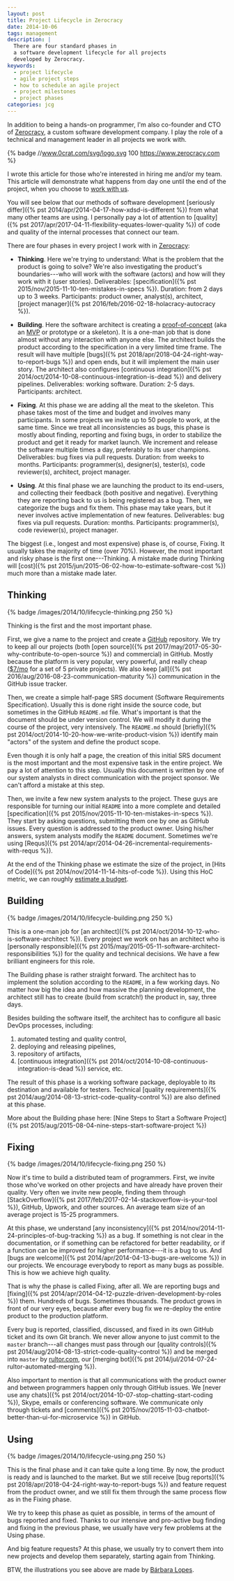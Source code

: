 ```yaml
---
layout: post
title: Project Lifecycle in Zerocracy
date: 2014-10-06
tags: management
description: |
  There are four standard phases in
  a software development lifecycle for all projects
  developed by Zerocracy.
keywords:
  - project lifecycle
  - agile project steps
  - how to schedule an agile project
  - project milestones
  - project phases
categories: jcg
---
```


In addition to being a hands-on programmer, I'm also co-founder and CTO of
[Zerocracy](https://www.zerocracy.com), a custom software development company.
I play the role of a technical and management leader in all projects
we work with.

{% badge //www.0crat.com/svg/logo.svg 100 https://www.zerocracy.com %}

I wrote this article for those who're interested in hiring me and/or
my team. This article will demonstrate what happens from day one until
the end of the project, when you choose to [work with us](https://www.0crat.com/join).

You will see below that our methods of
software development [seriously differ]({% pst 2014/apr/2014-04-17-how-xdsd-is-different %})
from what many other teams are using. I personally pay a lot of attention to
[quality]({% pst 2017/apr/2017-04-11-flexibility-equates-lower-quality %})
of code and quality of the internal processes that connect our team.

<!--more-->

There are four phases in every project I work with in
[Zerocracy](https://www.zerocracy.com):

 * **Thinking**.
   Here we're trying to understand: What is the problem that the product
   is going to solve? We're also investigating the product's boundaries---who will work with the software (actors) and how will they work with it (user stories).
   Deliverables: [specification]({% pst 2015/nov/2015-11-10-ten-mistakes-in-specs %}).
   Duration: from 2 days up to 3 weeks.
   Participants: product owner, analyst(s), architect,
   [project manager]({% pst 2016/feb/2016-02-18-holacracy-autocracy %}).

 * **Building**.
   Here the software architect is creating a [proof-of-concept](https://en.wikipedia.org/wiki/Proof_of_concept)
   (aka an [MVP](https://en.wikipedia.org/wiki/Minimum_viable_product) or prototype or a skeleton).
   It is a one-man job that is done almost without any interaction
   with anyone else. The architect builds the product according to the
   specification in a very limited time frame. The result will have
   multiple [bugs]({% pst 2018/apr/2018-04-24-right-way-to-report-bugs %})
   and open ends, but it will implement the main user story.
   The architect also configures
   [continuous integration]({% pst 2014/oct/2014-10-08-continuous-integration-is-dead %}) and delivery pipelines.
   Deliverables: working software.
   Duration: 2-5 days.
   Participants: architect.

 * **Fixing**.
   At this phase we are adding all the meat to the skeleton. This phase
   takes most of the time and budget and involves many participants.
   In some projects we invite up to 50 people to work, at the same time.
   Since we treat all inconsistencies as bugs, this phase is mostly about
   finding, reporting and fixing bugs, in order to stabilize the product
   and get it ready for market launch. We increment and
   release the software multiple times a day, preferably to its user
   champions.
   Deliverables: bug fixes via pull requests.
   Duration: from weeks to months.
   Participants: programmer(s), designer(s), tester(s), code reviewer(s), architect, project manager.

 * **Using**.
   At this final phase we are launching the product to its end-users,
   and collecting their feedback (both positive and negative). Everything
   they are reporting back to us is being registered as a bug. Then,
   we categorize the bugs and fix them. This phase may take years, but
   it never involves active implementation of new features.
   Deliverables: bug fixes via pull requests.
   Duration: months.
   Participants: programmer(s), code reviewer(s), project manager.

The biggest (i.e., longest and most expensive) phase is, of course, Fixing. It
usually takes the majority of time (over 70%). However, the most important
and risky phase is the first one---Thinking. A mistake made during Thinking will
[cost]({% pst 2015/jun/2015-06-02-how-to-estimate-software-cost %})
much more than a mistake made later.

## Thinking

{% badge /images/2014/10/lifecycle-thinking.png 250 %}

Thinking is the first and the most important phase.

First, we give a name to the project and create a [GitHub](https://github.com) repository. We
try to keep all our projects (both
[open source]({% pst 2017/may/2017-05-30-why-contribute-to-open-source %}) and commercial) in GitHub.
Mostly because the platform is very popular, very powerful, and really cheap
([$7/mo](https://github.com/pricing) for a set of 5 private projects).
We also keep [all]({% pst 2016/aug/2016-08-23-communication-maturity %})
communication in the GitHub issue tracker.

Then, we create a simple half-page SRS document (Software Requirements Specification). Usually
this is done right inside the source code, but sometimes in the GitHub `README.md` file. What's important
is that the document should be under version control. We will modify it
during the course of the project, very intensively. The `README.md` should
[briefly]({% pst 2014/oct/2014-10-20-how-we-write-product-vision %})
identify main "actors" of the system and define the product scope.

Even though it is only half a page, the creation of this initial SRS document
is the most important and the most expensive task in the entire project.
We pay a lot of attention to this step. Usually this document is written
by one of our system analysts in direct communication with the project sponsor. We can't afford
a mistake at this step.

Then, we invite a few new system analysts to the project. These guys
are responsible for turning our initial `README` into a more complete and detailed
[specification]({% pst 2015/nov/2015-11-10-ten-mistakes-in-specs %}).
They start by asking questions, submitting them one by one
as GitHub issues. Every question is addressed to the product owner. Using
his/her answers, system analysts modify the `README` document.
Sometimes we're using [Requs]({% pst 2014/apr/2014-04-26-incremental-requirements-with-requs %}).

At the end of the Thinking phase we estimate the size of the project,
in [Hits of Code]({% pst 2014/nov/2014-11-14-hits-of-code %}).
Using this HoC metric, we can roughly
[estimate a budget](http://at.teamed.io/calculator.html).

## Building

{% badge /images/2014/10/lifecycle-building.png 250 %}

This is a one-man job for
[an architect]({% pst 2014/oct/2014-10-12-who-is-software-architect %}).
Every project we work on
has an architect who is [personally responsible]({% pst 2015/may/2015-05-11-software-architect-responsibilities %})
for the quality and technical decisions. We have a few brilliant engineers
for this role.

The Building phase is rather straight forward. The architect has to implement the
solution according to the `README`, in a few working days. No matter
how big the idea and how massive the planning development, the architect
still has to create (build from scratch!) the product in, say, three days.

Besides building the software itself, the architect has to configure all
basic DevOps processes, including:
1) automated testing and quality control,
2) deploying and releasing pipelines,
3) repository of artifacts,
4) [continuous integration]({% pst 2014/oct/2014-10-08-continuous-integration-is-dead %}) service, etc.

The result of this phase is a working software package, deployable
to its destination and available for testers. Technical
[quality requirements]({% pst 2014/aug/2014-08-13-strict-code-quality-control %})
are also defined at this phase.

More about the Building phase here:
[Nine Steps to Start a Software Project]({% pst 2015/aug/2015-08-04-nine-steps-start-software-project %})

## Fixing

{% badge /images/2014/10/lifecycle-fixing.png 250 %}

Now it's time to build a distributed team of programmers. First, we
invite those who've worked on other projects and have already
have proven their quality. Very often we invite new people,
finding them through
[StackOverflow]({% pst 2017/feb/2017-02-14-stackoverflow-is-your-tool %}),
GitHub, Upwork, and other sources.
An average team size of an average project is 15-25 programmers.

At this phase, we understand [any inconsistency]({% pst 2014/nov/2014-11-24-principles-of-bug-tracking %})
as a bug. If something is not clear
in the documentation, or if something can be refactored for better
readability, or if a function can be improved for higher performance---it is a bug to us.
And [bugs are welcome]({% pst 2014/apr/2014-04-13-bugs-are-welcome %}) in our projects.
We encourage everybody to report as many bugs as possible. This is how
we achieve high quality.

That is why the phase is called Fixing, after all. We are reporting bugs and
[fixing]({% pst 2014/apr/2014-04-12-puzzle-driven-development-by-roles %})
them. Hundreds of bugs. Sometimes thousands. The product
grows in front of our very eyes, because after every bug fix
we re-deploy the entire product to the production platform.

Every bug is reported, classified, discussed, and fixed in its
own GitHub ticket and its own Git branch. We never allow anyone
to just commit to the `master` branch---all changes must pass through
our [quality controls]({% pst 2014/aug/2014-08-13-strict-code-quality-control %})
and be merged into `master` by [rultor.com](http://www.rultor.com),
our [merging bot]({% pst 2014/jul/2014-07-24-rultor-automated-merging %}).

Also important to mention is that all communications with the product owner
and between programmers happen only through GitHub issues. We
[never use any chats]({% pst 2014/oct/2014-10-07-stop-chatting-start-coding %}),
Skype, emails or conferencing software. We communicate
only through tickets and
[comments]({% pst 2015/nov/2015-11-03-chatbot-better-than-ui-for-microservice %})
in GitHub.

## Using

{% badge /images/2014/10/lifecycle-using.png 250 %}

This is the final phase and it can take quite a long time. By now, the product is
ready and is launched to the market. But we still receive
[bug reports]({% pst 2018/apr/2018-04-24-right-way-to-report-bugs %})
and feature request from the product owner, and we still fix them through
the same process flow as in the Fixing phase.

We try to keep this phase as quiet as possible, in terms of
the amount of bugs reported and fixed. Thanks to our intensive and
pro-active bug finding and fixing in the previous phase, we usually
have very few problems at the Using phase.

And big feature requests? At this phase, we usually try to convert
them into new projects and develop them separately, starting again
from Thinking.

BTW, the illustrations you see above are made by
[Bárbara Lopes](https://www.behance.net/lopesbarbara).
